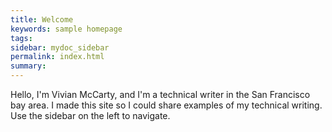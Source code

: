 ```yaml
---
title: Welcome
keywords: sample homepage
tags:
sidebar: mydoc_sidebar
permalink: index.html
summary:
---
```

Hello, I'm Vivian McCarty, and I'm a technical writer in the San Francisco bay area. I made this site so I could share examples of my technical writing. Use the sidebar on the left to navigate.
